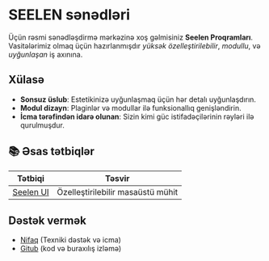# **SEELEN sənədləri**

Üçün rəsmi sənədləşdirmə mərkəzinə xoş gəlmisiniz **Seelen Proqramları**.\
Vasitələrimiz olmaq üçün hazırlanmışdır _yüksək özelleştirilebilir_, _modullu_,
və _uyğunlaşan_ iş axınına.

## Xülasə

- **Sonsuz üslub**: Estetikinizə uyğunlaşmaq üçün hər detalı uyğunlaşdırın.
- **Modul dizayn**: Plaginlər və modullar ilə funksionallıq genişləndirin.
- **İcma tərəfindən idarə olunan**: Sizin kimi güc istifadəçilərinin rəyləri ilə
  qurulmuşdur.

## **📚 Əsas tətbiqlər**

| Tətbiqi                      | Təsvir                            |
| ---------------------------- | --------------------------------- |
| [Seelen UI](/apps/seelen-ui) | Özelleştirilebilir masaüstü mühit |

## Dəstək vermək

- [Nifaq](https://discord.gg/ABfASx5ZAJ) (Texniki dəstək və icma)
- [Gitub](https://github.com/Seelen-Inc) (kod və buraxılış izləmə)
